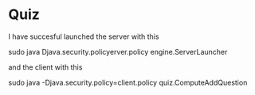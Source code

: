 Quiz
====
I have succesful launched the server with this

sudo java Djava.security.policyerver.policy engine.ServerLauncher

and the client with this

sudo java -Djava.security.policy=client.policy quiz.ComputeAddQuestion
